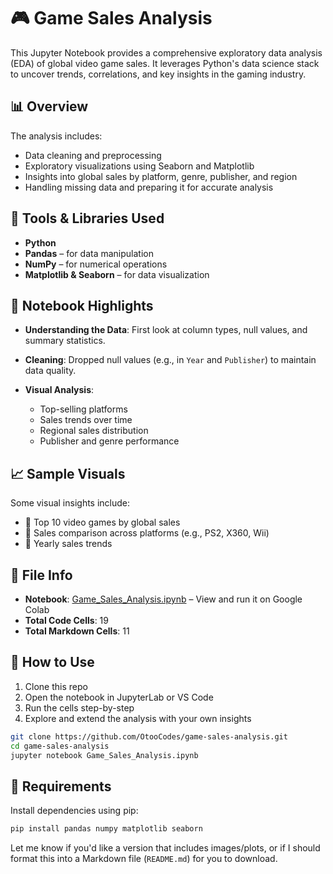 # 🎮 Game Sales Analysis

This Jupyter Notebook provides a comprehensive exploratory data analysis (EDA) of global video game sales. It leverages Python's data science stack to uncover trends, correlations, and key insights in the gaming industry.

## 📊 Overview

The analysis includes:

* Data cleaning and preprocessing
* Exploratory visualizations using Seaborn and Matplotlib
* Insights into global sales by platform, genre, publisher, and region
* Handling missing data and preparing it for accurate analysis

## 🧰 Tools & Libraries Used

* **Python**
* **Pandas** – for data manipulation
* **NumPy** – for numerical operations
* **Matplotlib & Seaborn** – for data visualization

## 📁 Notebook Highlights

* **Understanding the Data**: First look at column types, null values, and summary statistics.
* **Cleaning**: Dropped null values (e.g., in `Year` and `Publisher`) to maintain data quality.
* **Visual Analysis**:

  * Top-selling platforms
  * Sales trends over time
  * Regional sales distribution
  * Publisher and genre performance

## 📈 Sample Visuals

Some visual insights include:

* 📌 Top 10 video games by global sales
* 📌 Sales comparison across platforms (e.g., PS2, X360, Wii)
* 📌 Yearly sales trends

## 📂 File Info
- **Notebook**: [Game_Sales_Analysis.ipynb](https://colab.research.google.com/drive/1s6X2rHgytMAKP4pXGozGd9sAwSfctCJY?usp=drive_link) – View and run it on Google Colab  
- **Total Code Cells**: 19  
- **Total Markdown Cells**: 11  


## 🚀 How to Use

1. Clone this repo
2. Open the notebook in JupyterLab or VS Code
3. Run the cells step-by-step
4. Explore and extend the analysis with your own insights

```bash
git clone https://github.com/OtooCodes/game-sales-analysis.git
cd game-sales-analysis
jupyter notebook Game_Sales_Analysis.ipynb
```

## 📌 Requirements

Install dependencies using pip:

```bash
pip install pandas numpy matplotlib seaborn
```

Let me know if you'd like a version that includes images/plots, or if I should format this into a Markdown file (`README.md`) for you to download.
